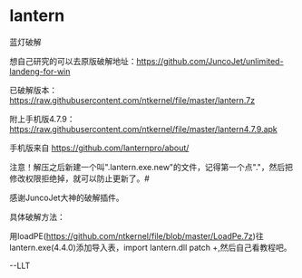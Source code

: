 # lantern
蓝灯破解

想自己研究的可以去原版破解地址：https://github.com/JuncoJet/unlimited-landeng-for-win

已破解版本：https://raw.githubusercontent.com/ntkernel/file/master/lantern.7z

附上手机版4.7.9：https://raw.githubusercontent.com/ntkernel/file/master/lantern4.7.9.apk

手机版来自 https://github.com/lanternpro/about/

注意！解压之后新建一个叫".lantern.exe.new"的文件，记得第一个点"."，然后把修改权限拒绝掉，就可以防止更新了。#

感谢JuncoJet大神的破解插件。

具体破解方法：

用loadPE(https://github.com/ntkernel/file/blob/master/LoadPe.7z)往lantern.exe(4.4.0)添加导入表，import lantern.dll patch +,然后自己看教程吧。

--LLT
